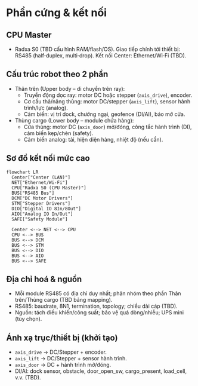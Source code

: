 # Phần cứng & kết nối

## CPU Master
- Radxa S0 (TBD cấu hình RAM/flash/OS). Giao tiếp chính tới thiết bị: RS485 (half‑duplex, multi‑drop). Kết nối Center: Ethernet/Wi‑Fi (TBD).

## Cấu trúc robot theo 2 phần
- Thân trên (Upper body – di chuyển trên ray):
  - Truyền động dọc ray: motor DC hoặc stepper (`axis_drive`), encoder.
  - Cơ cấu thả/nâng thùng: motor DC/stepper (`axis_lift`), sensor hành trình/lực (analog).
  - Cảm biến: vị trí dock, chướng ngại, geofence (DI/AI), báo mở cửa.
- Thùng cargo (Lower body – module chứa hàng):
  - Cửa thùng: motor DC (`axis_door`) mở/đóng, công tắc hành trình (DI), cảm biến kẹp/chèn (safety).
  - Cảm biến analog: tải, hiện diện hàng, nhiệt độ (nếu cần).

## Sơ đồ kết nối mức cao
```mermaid
flowchart LR
  Center["Center (LAN)"]
  NET["Ethernet/Wi‑Fi"]
  CPU["Radxa S0 (CPU Master)"]
  BUS["RS485 Bus"]
  DCM["DC Motor Drivers"]
  STM["Stepper Drivers"]
  DIO["Digital IO 8In/8Out"]
  AIO["Analog IO In/Out"]
  SAFE["Safety Module"]

  Center <--> NET <--> CPU
  CPU <--> BUS
  BUS <--> DCM
  BUS <--> STM
  BUS <--> DIO
  BUS <--> AIO
  BUS <--> SAFE
```

## Địa chỉ hoá & nguồn
- Mỗi module RS485 có địa chỉ duy nhất; phân nhóm theo phần Thân trên/Thùng cargo (TBD bảng mapping).
- RS485: baudrate, 8N1, termination, topology; chiều dài cáp (TBD).
- Nguồn: tách điều khiển/công suất; bảo vệ quá dòng/nhiễu; UPS mini (tùy chọn).

## Ánh xạ trục/thiết bị (khởi tạo)
- `axis_drive` → DC/Stepper + encoder.
- `axis_lift` → DC/Stepper + sensor hành trình.
- `axis_door` → DC + hành trình mở/đóng.
- DI/AI: dock sensor, obstacle, door_open_sw, cargo_present, load_cell, v.v. (TBD).
